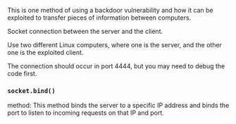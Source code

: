 This is one method of using a backdoor vulnerability and how it can be exploited to transfer pieces of information between computers.

Socket connection between the server and the client.

Use two different Linux computers, where one is the server, and the other one is the exploited client.

The connection should occur in port 4444, but you may need to debug the code first.

### `socket.bind()`
method: This method binds the server to a specific IP address and binds the port to listen to incoming requests on that IP and port.
